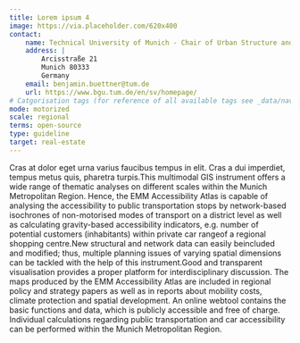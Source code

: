 ```yaml
---
title: Lorem ipsum 4
image: https://via.placeholder.com/620x400
contact:
    name: Technical University of Munich - Chair of Urban Structure and Transport Planning
    address: | 
        Arcisstraße 21 
        Munich 80333
        Germany
    email: benjamin.buettner@tum.de
    url: https://www.bgu.tum.de/en/sv/homepage/
# Catgorisation tags (for reference of all available tags see _data/navigation_tools.yml file):
mode: motorized
scale: regional
terms: open-source
type: guideline
target: real-estate
---
```


Cras at dolor eget urna varius faucibus tempus in elit. Cras a dui imperdiet, tempus metus quis, pharetra turpis.This multimodal  GIS  instrument  offers  a  wide  range  of  thematic  analyses  on different  scales  within  the  Munich  Metropolitan  Region.  Hence,  the  EMM Accessibility  Atlas  is  capable  of  analysing  the  accessibility  to  public transportation stops by network-based isochrones of non-motorised modes of transport  on  a  district  level  as  well  as  calculating  gravity-based  accessibility indicators, e.g. number of potential customers (inhabitants) within private car rangeof a regional shopping centre.New  structural  and network  data  can  easily  beincluded  and  modified;  thus, multiple planning issues of varying spatial dimensions can be tackled with the help of this instrument.Good   and   transparent   visualisation   provides   a   proper   platform   for interdisciplinary discussion. 
The maps produced by the EMM Accessibility Atlas are included in regional policy and strategy papers as well as in reports about mobility costs, climate protection and spatial development. An online webtool contains the basic functions and data, which is publicly accessible and free of charge.  Individual  calculations  regarding  public  transportation  and  car accessibility can be performed within the Munich Metropolitan Region.
